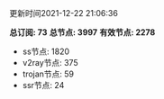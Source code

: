 更新时间2021-12-22 21:06:36

**总订阅: 73**
**总节点: 3997**
**有效节点: 2278**
- ss节点: 1820
- v2ray节点: 375
- trojan节点: 59
- ssr节点: 24

